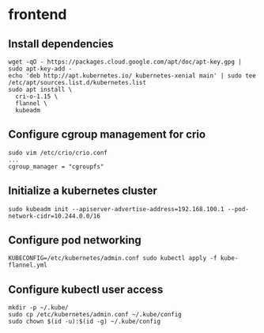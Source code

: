 # frontend

## Install dependencies

```
wget -qO - https://packages.cloud.google.com/apt/doc/apt-key.gpg | sudo apt-key-add -
echo 'deb http://apt.kubernetes.io/ kubernetes-xenial main' | sudo tee /etc/apt/sources.list.d/kubernetes.list
sudo apt install \
  cri-o-1.15 \
  flannel \
  kubeadm
```

## Configure cgroup management for crio
```
sudo vim /etc/crio/crio.conf
...
cgroup_manager = "cgroupfs"
```

## Initialize a kubernetes cluster
```
sudo kubeadm init --apiserver-advertise-address=192.168.100.1 --pod-network-cidr=10.244.0.0/16
```

## Configure pod networking
```
KUBECONFIG=/etc/kubernetes/admin.conf sudo kubectl apply -f kube-flannel.yml
```

## Configure kubectl user access
```
mkdir -p ~/.kube/
sudo cp /etc/kubernetes/admin.conf ~/.kube/config
sudo chown $(id -u):$(id -g) ~/.kube/config
```
